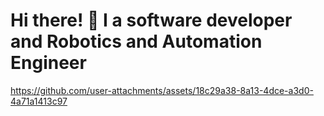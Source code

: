 # Hi there! 👋 I a software developer and Robotics and Automation Engineer

https://github.com/user-attachments/assets/18c29a38-8a13-4dce-a3d0-4a71a1413c97
